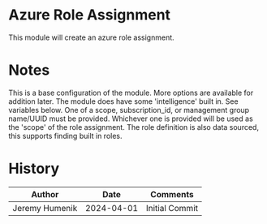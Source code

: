 # Azure Role Assignment
This module will create an azure role assignment.

# Notes
This is a base configuration of the module.  More options are available for addition later.  The module does have some 'intelligence' built in.  See variables below.  One of a scope, subscription_id, or management group name/UUID must be provided.  Whichever one is provided will be used as the 'scope' of the role assignment.  The role definition is also data sourced, this supports finding built in roles.

# History
| Author | Date | Comments |
|--------|------|----------|
| Jeremy Humenik | 2024-04-01 | Initial Commit |